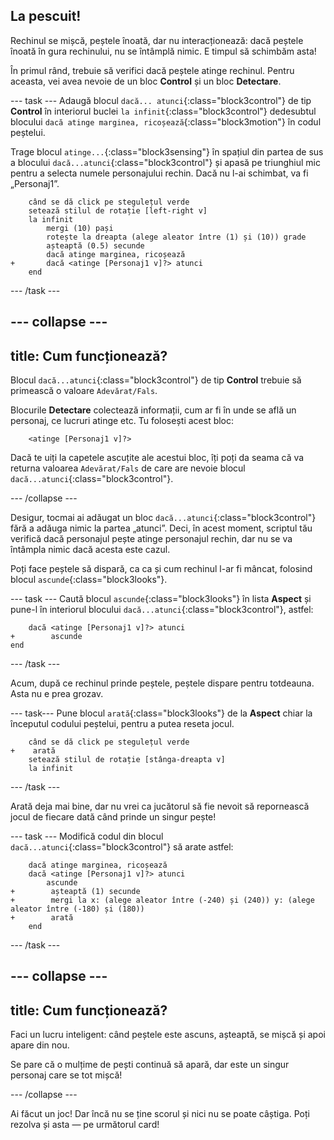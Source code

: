 ## La pescuit!

Rechinul se mișcă, peștele înoată, dar nu interacționează: dacă peștele înoată în gura rechinului, nu se întâmplă nimic. E timpul să schimbăm asta!

În primul rând, trebuie să verifici dacă peștele atinge rechinul. Pentru aceasta, vei avea nevoie de un bloc **Control** și un bloc **Detectare**.

\--- task \--- Adaugă blocul `dacă... atunci`{:class="block3control"} de tip **Control** în interiorul buclei `la infinit`{:class="block3control"} dedesubtul blocului `dacă atinge marginea, ricoșează`{:class="block3motion"} în codul peștelui.

Trage blocul `atinge...`{:class="block3sensing"} în spațiul din partea de sus a blocului `dacă...atunci`{:class="block3control"} și apasă pe triunghiul mic pentru a selecta numele personajului rechin. Dacă nu l-ai schimbat, va fi „Personaj1”.

```blocks3
    când se dă click pe stegulețul verde
    setează stilul de rotație [left-right v]
    la infinit 
        mergi (10) pași
        rotește la dreapta (alege aleator între (1) și (10)) grade
        așteaptă (0.5) secunde
        dacă atinge marginea, ricoșează
+       dacă <atinge [Personaj1 v]?> atunci
    end
```

\--- /task \---

## \--- collapse \---

## title: Cum funcționează?

Blocul `dacă...atunci`{:class="block3control"} de tip **Control** trebuie să primească o valoare `Adevărat/Fals`.

Blocurile **Detectare** colectează informații, cum ar fi în unde se află un personaj, ce lucruri atinge etc. Tu folosești acest bloc:

```blocks3
    <atinge [Personaj1 v]?>
```

Dacă te uiți la capetele ascuțite ale acestui bloc, îți poți da seama că va returna valoarea `Adevărat/Fals` de care are nevoie blocul `dacă...atunci`{:class="block3control"}.

\--- /collapse \---

Desigur, tocmai ai adăugat un bloc `dacă...atunci`{:class="block3control"} fără a adăuga nimic la partea „atunci”. Deci, în acest moment, scriptul tău verifică dacă personajul pește atinge personajul rechin, dar nu se va întâmpla nimic dacă acesta este cazul.

Poți face peștele să dispară, ca ca și cum rechinul l-ar fi mâncat, folosind blocul `ascunde`{:class="block3looks"}.

\--- task \--- Caută blocul `ascunde`{:class="block3looks"} în lista **Aspect** și pune-l în interiorul blocului `dacă...atunci`{:class="block3control"}, astfel:

```blocks3
    dacă <atinge [Personaj1 v]?> atunci 
+        ascunde
end
```

\--- /task \---

Acum, după ce rechinul prinde peștele, peștele dispare pentru totdeauna. Asta nu e prea grozav.

\--- task\--- Pune blocul `arată`{:class="block3looks"} de la **Aspect** chiar la începutul codului peștelui, pentru a putea reseta jocul.

```blocks3
    când se dă click pe stegulețul verde
+    arată
    setează stilul de rotație [stânga-dreapta v]
    la infinit
```

\--- /task \---

Arată deja mai bine, dar nu vrei ca jucătorul să fie nevoit să repornească jocul de fiecare dată când prinde un singur pește!

\--- task \--- Modifică codul din blocul `dacă...atunci`{:class="block3control"} să arate astfel:

```blocks3
    dacă atinge marginea, ricoșează
    dacă <atinge [Personaj1 v]?> atunci 
        ascunde
+        așteaptă (1) secunde
+        mergi la x: (alege aleator între (-240) și (240)) y: (alege aleator între (-180) și (180))
+        arată
    end
```

\--- /task \---

## \--- collapse \---

## title: Cum funcționează?

Faci un lucru inteligent: când peștele este ascuns, așteaptă, se mișcă și apoi apare din nou.

Se pare că o mulțime de pești continuă să apară, dar este un singur personaj care se tot mișcă!

\--- /collapse \---

Ai făcut un joc! Dar încă nu se ține scorul și nici nu se poate câștiga. Poți rezolva și asta — pe următorul card!